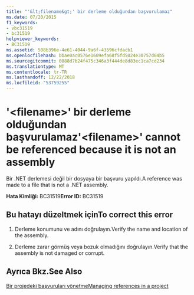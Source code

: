 ```yaml
---
title: "'&lt;filename&gt;' bir derleme olduğundan başvurulamaz"
ms.date: 07/20/2015
f1_keywords:
- vbc31519
- bc31519
helpviewer_keywords:
- BC31519
ms.assetid: 508b396e-4e61-4044-9a6f-43596cfdacb1
ms.openlocfilehash: bbae0ac0576e1609efa68f5fd5024e30757d64b5
ms.sourcegitcommit: 0888d7b24f475c346a3f444de8d83ec1ca7cd234
ms.translationtype: MT
ms.contentlocale: tr-TR
ms.lasthandoff: 12/22/2018
ms.locfileid: "53759255"
---
```

# <a name="ltfilenamegt-cannot-be-referenced-because-it-is-not-an-assembly"></a><span data-ttu-id="afaea-102">'&lt;filename&gt;' bir derleme olduğundan başvurulamaz</span><span class="sxs-lookup"><span data-stu-id="afaea-102">'&lt;filename&gt;' cannot be referenced because it is not an assembly</span></span>
<span data-ttu-id="afaea-103">Bir .NET derlemesi değil bir dosyaya bir başvuru yapıldı.</span><span class="sxs-lookup"><span data-stu-id="afaea-103">A reference was made to a file that is not a .NET assembly.</span></span>  
  
 <span data-ttu-id="afaea-104">**Hata Kimliği:** BC31519</span><span class="sxs-lookup"><span data-stu-id="afaea-104">**Error ID:** BC31519</span></span>  
  
## <a name="to-correct-this-error"></a><span data-ttu-id="afaea-105">Bu hatayı düzeltmek için</span><span class="sxs-lookup"><span data-stu-id="afaea-105">To correct this error</span></span>  
  
1.  <span data-ttu-id="afaea-106">Derleme konumunu ve adını doğrulayın.</span><span class="sxs-lookup"><span data-stu-id="afaea-106">Verify the name and location of the assembly.</span></span>  
  
2.  <span data-ttu-id="afaea-107">Derleme zarar görmüş veya bozuk olmadığını doğrulayın.</span><span class="sxs-lookup"><span data-stu-id="afaea-107">Verify that the assembly is not damaged or corrupt.</span></span>  
  
## <a name="see-also"></a><span data-ttu-id="afaea-108">Ayrıca Bkz.</span><span class="sxs-lookup"><span data-stu-id="afaea-108">See Also</span></span>  
 [<span data-ttu-id="afaea-109">Bir projedeki başvuruları yönetme</span><span class="sxs-lookup"><span data-stu-id="afaea-109">Managing references in a project</span></span>](/visualstudio/ide/managing-references-in-a-project)  
 
